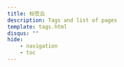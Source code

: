 ```yaml
---
title: 标签云
description: Tags and list of pages
template: tags.html
disqus: ""
hide:
    - navigation
    - toc
---
```

